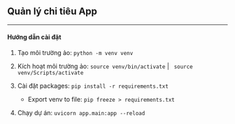 ## Quản lý chi tiêu App

---

#### Hướng dẫn cài đặt

1. Tạo môi trường ảo: `python -m venv venv`
2. Kích hoạt môi trường ảo: `source venv/bin/activate` | ` source venv/Scripts/activate`
3. Cài đặt packages: `pip install -r requirements.txt`

   -  Export venv to file: `pip freeze > requirements.txt`

4. Chạy dự án: `uvicorn app.main:app --reload`
